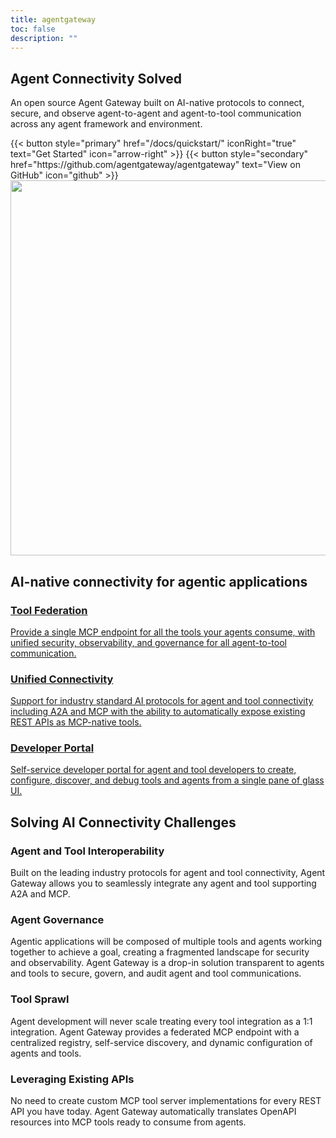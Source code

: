 ```yaml
---
title: agentgateway
toc: false
description: ""
---
```


<section class="text-white pt-[7.875rem] bg-center bg-no-repeat bg-[length:61.85319rem_60.14119rem] lg:bg-auto">
  <div class="py-8 lg:py-16 flex flex-col items-center px-6 border-b-[1px] border-b-secondary-border gap-20">
    <div class="text-center mx-auto inline-block">
      <h1 class="text-3xl/tight lg:text-6xl/tight max-w-4xl font-bold mt-6 mx-auto font-heading">Agent <span class="text-tertiary-text">Connectivity</span> Solved</h1>
      <p class="text-xl max-w-3xl font-semibold mt-6 lg:mt-10 mx-auto font-heading text-secondary-text">
        An open source Agent Gateway built on AI-native protocols to connect, secure, and observe agent-to-agent and agent-to-tool communication across any agent framework and environment.
      </p>
      <div class="flex justify-center space-x-4 pt-10">
        {{< button style="primary" href="/docs/quickstart/" iconRight="true" text="Get Started" icon="arrow-right" >}}
        {{< button style="secondary" href="https://github.com/agentgateway/agentgateway" text="View on GitHub" icon="github" >}}
      </div>
    </div>
    <img src="/hero.png" width="800" height="600" class="object-cover" />
  </div>
</section>

<section class="text-center py-20">
  <h2 class="text-primary-text text-3xl font-bold pb-12">
    AI-native connectivity for agentic applications
  </h2>
  <div class="flex flex-row text-start gap-8 align-middle justify-center">
    <a class="bg-secondary-bg rounded-xl max-w-96 p-4 border-secondary-border border-[1px] hover:border-primary-border" href="/docs/targets">
      <h3 class="font-bold text-primary-text">
        <span class="text-tertiary-text">Tool Federation</span>
      </h3>
      <p class="text-secondary-text text-sm">
        Provide a single MCP endpoint for all the tools your agents consume, with unified security, observability, and governance for all agent-to-tool communication.
      </p>
    </a>
    <a class="bg-secondary-bg rounded-xl max-w-96 p-4 border-secondary-border border-[1px] hover:border-primary-border" href="/docs/targets/multiplex">
      <h3 class="font-bold  text-primary-text">
        <span class="text-tertiary-text">Unified Connectivity</span>
      </h3>
      <p class="text-secondary-text text-sm">
        Support for industry standard AI protocols for agent and tool connectivity including A2A and MCP with the ability to automatically expose existing REST APIs as MCP-native tools.
      </p>
    </a>
    <a class="bg-secondary-bg rounded-xl max-w-96 p-4 border-secondary-border border-[1px] hover:border-primary-border" href="/docs/quickstart/#step-3-explore-the-ui">
      <h3 class="font-bold  text-primary-text">
        <span class="text-tertiary-text">Developer Portal</span>
      </h3>
      <p class="text-secondary-text text-sm">
        Self-service developer portal for agent and tool developers to create, configure, discover, and debug tools and agents from a single pane of glass UI.
      </p>
    </a>
  </div>
</section>

<section class="text-center py-20 bg-secondary-bg">
  <h2 class="text-primary-text text-3xl font-bold pb-12">
    Solving AI Connectivity Challenges
  </h2>
  <div class="text-start max-w-6xl mx-auto px-6 grid grid-cols-1 md:grid-cols-2 gap-8">
    <div class="bg-tertiary-bg rounded-xl p-4 border-secondary-border border-[1px]">
      <h3 class="font-bold text-primary-text">
        <span class="text-tertiary-text">Agent and Tool Interoperability</span>
      </h3>
      <p class="text-secondary-text text-sm">
        Built on the leading industry protocols for agent and tool connectivity, Agent Gateway allows you to seamlessly integrate any agent and tool supporting A2A and MCP.
      </p>
    </div>
    <div class="bg-tertiary-bg rounded-xl p-4 border-secondary-border border-[1px]">
      <h3 class="font-bold text-primary-text">
        <span class="text-tertiary-text">Agent Governance</span>
      </h3>
      <p class="text-secondary-text text-sm">
        Agentic applications will be composed of multiple tools and agents working together to achieve a goal, creating a fragmented landscape for security and observability. Agent Gateway is a drop-in solution transparent to agents and tools to secure, govern, and audit agent and tool communications.
      </p>
    </div>
    <div class="bg-tertiary-bg rounded-xl p-4 border-secondary-border border-[1px]">
      <h3 class="font-bold text-primary-text">
        <span class="text-tertiary-text">Tool Sprawl</span>
      </h3>
      <p class="text-secondary-text text-sm">
        Agent development will never scale treating every tool integration as a 1:1 integration. Agent Gateway provides a federated MCP endpoint with a centralized registry, self-service discovery, and dynamic configuration of agents and tools.
      </p>
    </div>
    <div class="bg-tertiary-bg rounded-xl p-4 border-secondary-border border-[1px]">
      <h3 class="font-bold text-primary-text">
        <span class="text-tertiary-text">Leveraging Existing APIs</span>
      </h3>
      <p class="text-secondary-text text-sm">
        No need to create custom MCP tool server implementations for every REST API you have today. Agent Gateway automatically translates OpenAPI resources into MCP tools ready to consume from agents.
      </p>
    </div>
  </div>
</section>